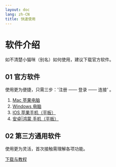 ```yaml
---
layout: doc
lang: zh-CN
title: 快速使用
---
```


# 软件介绍

如不清楚小猫咪（别名）如何使用，建议下载官方软件。

## 01 官方软件
使用更为便捷，只需三步：'注册 —— 登录 —— 连接' 。

1. [Mac 苹果电脑](/mac)
2. [Windows 电脑](https://assets.tyro.wiki/t/okk.exe)
3. [IOS 苹果手机（平板）](https://wiki.tyro.wiki)
4. [安卓|鸿蒙 手机（平板）](https://assets.tyro.wiki/t/okk.apk)

## 02 第三方通用软件
使用更为灵活，首次接触需理解各项功能。

[下载与教程](https://wiki.tyro.wiki)